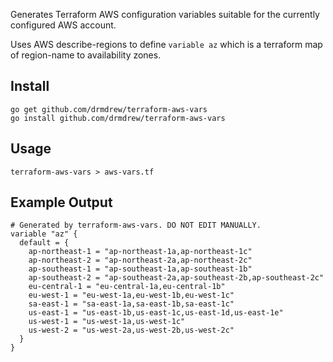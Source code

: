 Generates Terraform AWS configuration variables suitable for the currently configured AWS 
account.

Uses AWS describe-regions to define `variable az` which is a terraform map of 
region-name to availability zones.

## Install

```
go get github.com/drmdrew/terraform-aws-vars
go install github.com/drmdrew/terraform-aws-vars
```

## Usage

```
terraform-aws-vars > aws-vars.tf
```

## Example Output

```
# Generated by terraform-aws-vars. DO NOT EDIT MANUALLY.
variable "az" {
  default = {
    ap-northeast-1 = "ap-northeast-1a,ap-northeast-1c"
    ap-northeast-2 = "ap-northeast-2a,ap-northeast-2c"
    ap-southeast-1 = "ap-southeast-1a,ap-southeast-1b"
    ap-southeast-2 = "ap-southeast-2a,ap-southeast-2b,ap-southeast-2c"
    eu-central-1 = "eu-central-1a,eu-central-1b"
    eu-west-1 = "eu-west-1a,eu-west-1b,eu-west-1c"
    sa-east-1 = "sa-east-1a,sa-east-1b,sa-east-1c"
    us-east-1 = "us-east-1b,us-east-1c,us-east-1d,us-east-1e"
    us-west-1 = "us-west-1a,us-west-1c"
    us-west-2 = "us-west-2a,us-west-2b,us-west-2c"
  }
}
```
